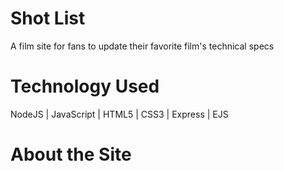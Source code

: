 # Shot List 
A film site for fans to update their favorite film's technical specs

# Technology Used 
NodeJS | JavaScript | HTML5 | CSS3 | Express | EJS 

# About the Site 

